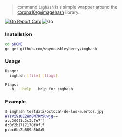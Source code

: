 > command `imghash` is a simple wrapper around the [corona10/goimagehash](https://github.com/corona10/goimagehash) library.

[![Go Report Card](https://goreportcard.com/badge/github.com/wayneashleyberry/imghash)](https://goreportcard.com/report/github.com/wayneashleyberry/imghash)
![Go](https://github.com/wayneashleyberry/imghash/workflows/Go/badge.svg)

### Installation

```sh
cd $HOME
go get github.com/wayneashleyberry/imghash
```

### Usage

```sh
Usage:
  imghash [file] [flags]

Flags:
  -h, --help   help for imghash
```

### Example

```sh
$ imghash testdata/octocat-de-los-muertos.jpg
WYzVi9sUE2Wn8N7KP5uwjg==
a:c30081c3c3c7e7ff
d:0f2b1717170f0f1f
p:bc6bc2b689a5b0a5
```
